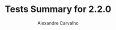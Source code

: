---
title: Tests Summary for 2.2.0
author: Alexandre Carvalho
menu_title: 2.2.0
category: surefire_reports
layout: iframe
iframe_url: /docs/2.2.0/junit/test/index.html
order: 1
---